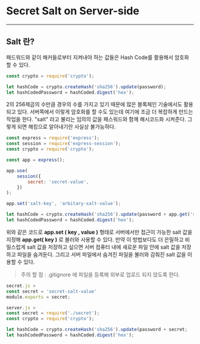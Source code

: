 # Secret Salt on Server-side

---

## Salt 란?

패드워드와 같이 해커들로부터 지켜내야 하는 값들은 Hash Code를 활용해서 암호화 할 수 있다.

```javascript
const crypto = require('crypto');

let hashCode = crypto.createHash('sha256').update(password);
let hashCodedPassword = hashCoded.digest('hex');
```

2의 256제곱의 수만큼 경우의 수를 가지고 있기 때문에 많은 블록체인 기술에서도 활용되고 있다. 서버쪽에서 이렇게 암호화를 할 수도 있는데 여기에 조금 더 복잡하게 만드는 작업을 한다. "salt" 라고 불리는 임의의 값을 패스워드와 함께 해시코드화 시켜준다. 그렇게 되면 해킹으로 알아내기란 사실상 불가능하다.

```javascript
const express = require('express');
const session = require('express-session');
const crypto = require('crypto');

const app = express();

app.use(
	session({
		secret: 'secret-value',
	})
);

app.set('salt-key', 'arbitary-salt-value');

let hashCode = crypto.createHash('sha256').update(password + app.get('salt-key'));
let hashCodedPassword = hashCoded.digest('hex');
```

위와 같은 코드로 **app.set (  key  ,  value  )** 형태로 서버에서만 접근이 가능한 salt 값을 지정해 **app.get(  key  )** 로 불러와 사용할 수 있다. 만약 이 방법보다도 더 은밀하고 비밀스럽게 salt 값을 저장하고 싶으면 서버 컴퓨터 내에 새로운 파일 안에 salt 값을 저장하고 파일을 숨겨둔다. 그리고 서버 파일에서 숨겨진 파일을 불러와 감춰진 salt 값을 이용할 수 있다.

> 주의 할 점 : .gitignore 에 파일을 등록해 외부로 업로드 되지 않도록 한다.

```javascript
secret.js >
const secret = 'secret-salt-value'
module.exports = secret;

server.js >
const secret = require('./secret');
const crypto = require('crypto');

let hashCode = crypto.createHash('sha256').update(password + secret;
let hashCodedPassword = hashCoded.digest('hex');
```

